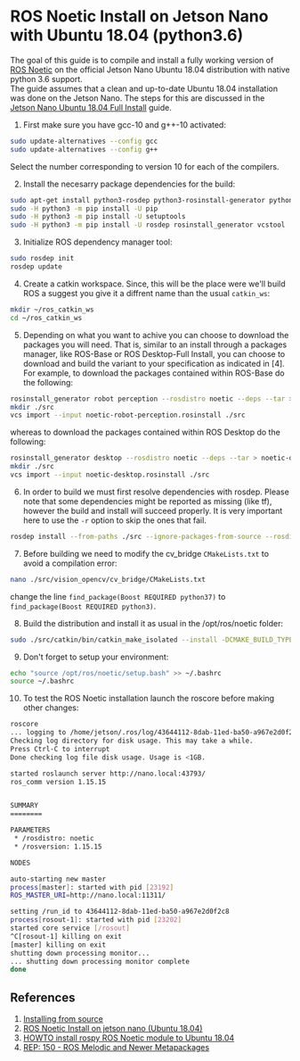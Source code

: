 # ROS Noetic Install on Jetson Nano with Ubuntu 18.04 (python3.6)

The goal of this guide is to compile and install a fully working version of [ROS Noetic](http://wiki.ros.org/noetic) on the official Jetson Nano Ubuntu 18.04 distribution with native python 3.6 support.\
The guide assumes that a clean and up-to-date Ubuntu 18.04 installation
was done on the Jetson Nano. The steps for this are discussed in the [Jetson Nano Ubuntu 18.04 Full Install](ubuntu-18-04-install.md) guide.

1. First make sure you have gcc-10 and g++-10 activated:

```bash
sudo update-alternatives --config gcc
sudo update-alternatives --config g++
```

Select the number corresponding to version 10 for each of the compilers.

2. Install the necesarry package dependencies for the build:

```bash
sudo apt-get install python3-rosdep python3-rosinstall-generator python3-vcstools build-essential libgtest-dev liborocos-kdl-dev
sudo -H python3 -m pip install -U pip
sudo -H python3 -m pip install -U setuptools
sudo -H python3 -m pip install -U rosdep rosinstall_generator vcstool
```
3. Initialize ROS dependency manager tool:

```bash
sudo rosdep init
rosdep update
```
4. Create a catkin workspace. Since, this will be the place were we'll build ROS a suggest you give it a diffrent name than the usual `catkin_ws`:

```bash
mkdir ~/ros_catkin_ws
cd ~/ros_catkin_ws
```
5. Depending on what you want to achive you can choose to download the packages you will need. That is, similar to an install through a packages manager, like  ROS-Base or ROS Desktop-Full Install, you can choose to download and build the variant to your specification as indicated in [4].\
For example, to download the packages contained within ROS-Base do the following:

```bash
rosinstall_generator robot perception --rosdistro noetic --deps --tar > noetic-robot-perception.rosinstall
mkdir ./src
vcs import --input noetic-robot-perception.rosinstall ./src
```

whereas to download the packages contained within ROS Desktop do the following:

```bash
rosinstall_generator desktop --rosdistro noetic --deps --tar > noetic-desktop.rosinstall
mkdir ./src
vcs import --input noetic-desktop.rosinstall ./src
```

6. In order to build we must first resolve dependencies with rosdep. Please note that some dependencies might be reported as missing (like tf), however the build and install will succeed properly. It is very important here to use the `-r` option to skip the ones that fail.

```bash
rosdep install --from-paths ./src --ignore-packages-from-source --rosdistro noetic -y -r
```
7. Before building we need to modify the cv_bridge `CMakeLists.txt` to avoid a compilation error:

```bash
nano ./src/vision_opencv/cv_bridge/CMakeLists.txt
```

change the line `find_package(Boost REQUIRED python37)` to `find_package(Boost REQUIRED python3)`.

8. Build the distribution and install it as usual in the /opt/ros/noetic folder:

```bash
sudo ./src/catkin/bin/catkin_make_isolated --install -DCMAKE_BUILD_TYPE=Release -DPYTHON_EXECUTABLE=/usr/bin/python3 --install-space /opt/ros/noetic
```

9. Don't forget to setup your environment:

```bash
echo "source /opt/ros/noetic/setup.bash" >> ~/.bashrc
source ~/.bashrc
```

10. To test the ROS Noetic installation launch the roscore before making other changes:

```bash
roscore
... logging to /home/jetson/.ros/log/43644112-8dab-11ed-ba50-a967e2d0f2c8/roslaunch-nano-23182.log
Checking log directory for disk usage. This may take a while.
Press Ctrl-C to interrupt
Done checking log file disk usage. Usage is <1GB.

started roslaunch server http://nano.local:43793/
ros_comm version 1.15.15


SUMMARY
========

PARAMETERS
 * /rosdistro: noetic
 * /rosversion: 1.15.15

NODES

auto-starting new master
process[master]: started with pid [23192]
ROS_MASTER_URI=http://nano.local:11311/

setting /run_id to 43644112-8dab-11ed-ba50-a967e2d0f2c8
process[rosout-1]: started with pid [23202]
started core service [/rosout]
^C[rosout-1] killing on exit
[master] killing on exit
shutting down processing monitor...
... shutting down processing monitor complete
done
```

## References

1. [Installing from source](http://wiki.ros.org/Installation/Source)
2. [ROS Noetic Install on jetson nano (Ubuntu 18.04)](https://gist.github.com/Pyrestone/ef683aec160825eee5c252f22218ddb2)
3. [HOWTO install rospy ROS Noetic module to Ubuntu 18.04](https://vsbogd.github.io/coding/install-rospy-noetic-ubuntu-1804.html)
4. [REP:	150 - ROS Melodic and Newer Metapackages](https://www.ros.org/reps/rep-0150.html)
